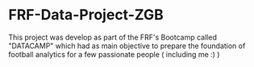 # FRF-Data-Project-ZGB
This project was develop as part of the FRF's Bootcamp called "DATACAMP" which had as main objective to prepare the foundation of football analytics for a few passionate people ( including me :) ) 

